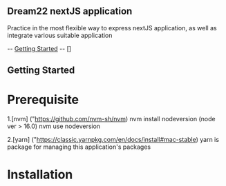 ## Dream22 nextJS application

Practice in the most flexible way to express nextJS application, as well as integrate various suitable application

  <!-- -->

-- [Getting Started](#getting-started)
-- []

  <!-- -->

## Getting Started

# Prerequisite

1.[nvm] ("https://github.com/nvm-sh/nvm)
nvm install nodeversion (node ver > 16.0)
nvm use nodeversion

2.[yarn] ("https://classic.yarnpkg.com/en/docs/install#mac-stable)
yarn is package for managing this application's packages

# Installation
